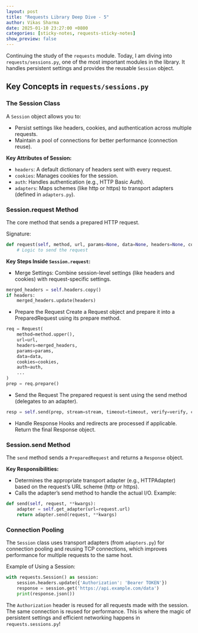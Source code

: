 ```yaml
---
layout: post  
title: "Requests Library Deep Dive - 5"  
author: Vikas Sharma  
date: 2025-01-10 23:27:00 +0800  
categories: [sticky-notes, requests-sticky-notes]  
show_preview: false  
---
```


Continuing the study of the `requests` module. Today, I am diving into `requests/sessions.py`, one of the most important modules in the library. It handles persistent settings and provides the reusable `Session` object.

## Key Concepts in `requests/sessions.py`
### The Session Class
A `Session` object allows you to:
- Persist settings like headers, cookies, and authentication across multiple requests.
- Maintain a pool of connections for better performance (connection reuse).

**Key Attributes of Session:**

- `headers`: A default dictionary of headers sent with every request.
- `cookies`: Manages cookies for the session.
- `auth`: Handles authentication (e.g., HTTP Basic Auth).
- `adapters`: Maps schemes (like http or https) to transport adapters (defined in `adapters.py`).

### Session.request Method
The core method that sends a prepared HTTP request.

Signature:
```python
def request(self, method, url, params=None, data=None, headers=None, cookies=None, files=None, auth=None, timeout=None, ...):
    # Logic to send the request
```
**Key Steps Inside `Session.request`:**

- Merge Settings:
Combine session-level settings (like headers and cookies) with request-specific settings.
```python
merged_headers = self.headers.copy()
if headers:
    merged_headers.update(headers)
```
- Prepare the Request
Create a Request object and prepare it into a PreparedRequest using its prepare method.
```python
req = Request(
    method=method.upper(),
    url=url,
    headers=merged_headers,
    params=params,
    data=data,
    cookies=cookies,
    auth=auth,
    ...
)
prep = req.prepare()
```
- Send the Request
The prepared request is sent using the send method (delegates to an adapter).
```python
resp = self.send(prep, stream=stream, timeout=timeout, verify=verify, cert=cert, proxies=proxies)
```
- Handle Response
Hooks and redirects are processed if applicable.
Return the final Response object.

### Session.send Method
The `send` method sends a `PreparedRequest` and returns a `Response` object.

**Key Responsibilities:**

- Determines the appropriate transport adapter (e.g., HTTPAdapter) based on the request’s URL scheme (http or https).
- Calls the adapter’s send method to handle the actual I/O.
Example:

```python
def send(self, request, **kwargs):
    adapter = self.get_adapter(url=request.url)
    return adapter.send(request, **kwargs)
```

### Connection Pooling
The `Session` class uses transport adapters (from `adapters.py`) for connection pooling and reusing TCP connections, which improves performance for multiple requests to the same host.

Example of Using a Session:
```python
with requests.Session() as session:
    session.headers.update({'Authorization': 'Bearer TOKEN'})
    response = session.get('https://api.example.com/data')
    print(response.json())
```
The `Authorization` header is reused for all requests made with the session.
The same connection is reused for performance.
This is where the magic of persistent settings and efficient networking happens in `requests.sessions.py`!